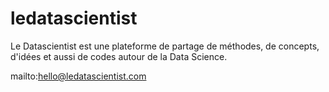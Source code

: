 # ledatascientist
Le Datascientist est une plateforme de partage de méthodes, de concepts, d'idées et aussi de codes autour de la Data Science.

mailto:hello@ledatascientist.com
